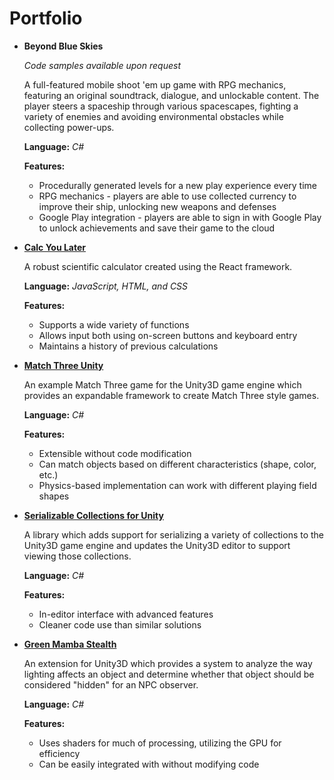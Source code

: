 # Portfolio

- **Beyond Blue Skies**
    
    _Code samples available upon request_
    
    A full-featured mobile shoot 'em up game with RPG mechanics, featuring an original soundtrack, dialogue, and unlockable content. The player steers a spaceship through various spacescapes, fighting a variety of enemies and avoiding environmental obstacles while collecting power-ups.
 
    **Language:** _C#_
    
    **Features:**
    - Procedurally generated levels for a new play experience every time
    - RPG mechanics - players are able to use collected currency to improve their ship, unlocking new weapons and defenses
    - Google Play integration - players are able to sign in with Google Play to unlock achievements and save their game to the cloud
   
- **[Calc You Later](https://dameonl.github.io/CalcYouLater/calcyoulater.html)**
    
    A robust scientific calculator created using the React framework.
 
    **Language:** _JavaScript, HTML, and CSS_
    
    **Features:**
    - Supports a wide variety of functions
    - Allows input both using on-screen buttons and keyboard entry
    - Maintains a history of previous calculations

- **[Match Three Unity](https://github.com/DameonL/MatchThreeUnity)**

    An example Match Three game for the Unity3D game engine which provides an expandable framework to create Match Three style games.

    **Language:** _C#_
    
    **Features:**
    - Extensible without code modification
    - Can match objects based on different characteristics (shape, color, etc.)
    - Physics-based implementation can work with different playing field shapes

- **[Serializable Collections for Unity](https://github.com/DameonL/Serializable-Collections-For-Unity)**
 
    A library which adds support for serializing a variety of collections to the Unity3D game engine and updates the Unity3D editor to support viewing those collections.

    **Language:** _C#_
    
    **Features:**
    - In-editor interface with advanced features
    - Cleaner code use than similar solutions

- **[Green Mamba Stealth](https://github.com/DameonL/GreenMambaStealth)**

    An extension for Unity3D which provides a system to analyze the way lighting affects an object and determine whether that object should be considered "hidden" for an NPC observer.
 
    **Language:** _C#_
    
    **Features:**
    - Uses shaders for much of processing, utilizing the GPU for efficiency
    - Can be easily integrated with without modifying code
